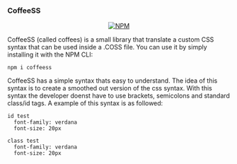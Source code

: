 
<h3 align="center>☕</h3>
<h4 align="center">CoffeeSS</h4>

<p align="center">
  <a href="https://www.npmjs.com/package/coffeess"><img src="https://img.shields.io/npm/v/coffeess.svg?color=%fcba03&sanitize=true" alt="NPM"></a>
</p>

CoffeeSS (called coffees) is a small library that translate a custom CSS syntax that can be used inside a .COSS file. You can use it by simply installing it with the NPM CLI:

```shell
npm i coffeess
```

CoffeeSS has a simple syntax thats easy to understand. The idea of this syntax is to create a smoothed out version of the css syntax. With this syntax the developer doenst have to use brackets, semicolons and standard class/id tags. A example of this syntax is as followed:

```shell
id test 
  font-family: verdana
  font-size: 20px

class test 
  font-family: verdana
  font-size: 20px
```
